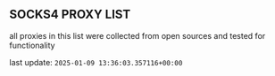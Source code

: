 ## SOCKS4 PROXY LIST

all proxies in this list were collected from open sources and tested for functionality

last update: `2025-01-09 13:36:03.357116+00:00`